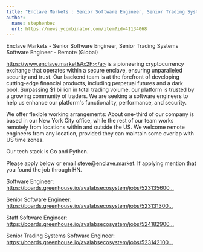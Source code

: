 ```yaml
---
title: "Enclave Markets : Senior Software Engineer, Senior Trading Systems Software Engineer"
author:
  name: stephenbez
  url: https://news.ycombinator.com/item?id=41134068
---
```

Enclave Markets - Senior Software Engineer, Senior Trading Systems Software Engineer - Remote (Global)

<a href="https:&#x2F;&#x2F;www.enclave.market&#x2F;" rel="nofollow">https:&#x2F;&#x2F;www.enclave.market&#x2F;</a> is a pioneering cryptocurrency exchange that operates within a secure enclave, ensuring unparalleled security and trust. Our backend team is at the forefront of developing cutting-edge financial products, including perpetual futures and a dark pool.   Surpassing $1 billion in total trading volume, our platform is trusted by a growing community of traders.  We are seeking a software engineers to help us enhance our platform&#x27;s functionality, performance, and security.

We offer flexible working arrangements: About one-third of our company is based in our New York City office, while the rest of our team works remotely from locations within and outside the US. We welcome remote engineers from any location, provided they can maintain some overlap with US time zones.

Our tech stack is Go and Python.

Please apply below or email steve@enclave.market.  If applying mention that you found the job through HN.

Software Engineer: <a href="https:&#x2F;&#x2F;boards.greenhouse.io&#x2F;avalabsecosystem&#x2F;jobs&#x2F;5231356004" rel="nofollow">https:&#x2F;&#x2F;boards.greenhouse.io&#x2F;avalabsecosystem&#x2F;jobs&#x2F;523135600...</a>

Senior Software Engineer: <a href="https:&#x2F;&#x2F;boards.greenhouse.io&#x2F;avalabsecosystem&#x2F;jobs&#x2F;5231313004" rel="nofollow">https:&#x2F;&#x2F;boards.greenhouse.io&#x2F;avalabsecosystem&#x2F;jobs&#x2F;523131300...</a>

Staff Software Engineer: <a href="https:&#x2F;&#x2F;boards.greenhouse.io&#x2F;avalabsecosystem&#x2F;jobs&#x2F;5241829004" rel="nofollow">https:&#x2F;&#x2F;boards.greenhouse.io&#x2F;avalabsecosystem&#x2F;jobs&#x2F;524182900...</a>

Senior Trading Systems Software Engineer: <a href="https:&#x2F;&#x2F;boards.greenhouse.io&#x2F;avalabsecosystem&#x2F;jobs&#x2F;5231421004" rel="nofollow">https:&#x2F;&#x2F;boards.greenhouse.io&#x2F;avalabsecosystem&#x2F;jobs&#x2F;523142100...</a>
